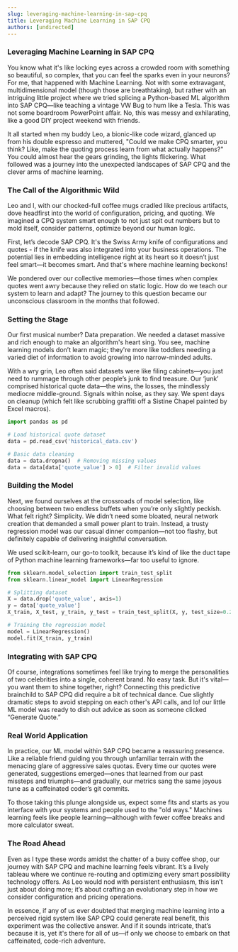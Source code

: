 ```yaml
---
slug: leveraging-machine-learning-in-sap-cpq
title: Leveraging Machine Learning in SAP CPQ
authors: [undirected]
---
```



### Leveraging Machine Learning in SAP CPQ

You know what it's like locking eyes across a crowded room with something so beautiful, so complex, that you can feel the sparks even in your neurons? For me, that happened with Machine Learning. Not with some extravagant, multidimensional model (though those are breathtaking), but rather with an intriguing little project where we tried splicing a Python-based ML algorithm into SAP CPQ—like teaching a vintage VW Bug to hum like a Tesla. This was not some boardroom PowerPoint affair. No, this was messy and exhilarating, like a good DIY project weekend with friends. 

It all started when my buddy Leo, a bionic-like code wizard, glanced up from his double espresso and muttered, "Could we make CPQ smarter, you think? Like, make the quoting process learn from what actually happens?" You could almost hear the gears grinding, the lights flickering. What followed was a journey into the unexpected landscapes of SAP CPQ and the clever arms of machine learning. 

### The Call of the Algorithmic Wild

Leo and I, with our chocked-full coffee mugs cradled like precious artifacts, dove headfirst into the world of configuration, pricing, and quoting. We imagined a CPQ system smart enough to not just spit out numbers but to mold itself, consider patterns, optimize beyond our human logic.

First, let’s decode SAP CPQ. It's the Swiss Army knife of configurations and quotes - if the knife was also integrated into your business operations. The potential lies in embedding intelligence right at its heart so it doesn’t just feel smart—it becomes smart. And that's where machine learning beckons!

We pondered over our collective memories—those times when complex quotes went awry because they relied on static logic. How do we teach our system to learn and adapt? The journey to this question became our unconscious classroom in the months that followed.

### Setting the Stage

Our first musical number? Data preparation. We needed a dataset massive and rich enough to make an algorithm's heart sing. You see, machine learning models don’t learn magic; they're more like toddlers needing a varied diet of information to avoid growing into narrow-minded adults.

With a wry grin, Leo often said datasets were like filing cabinets—you just need to rummage through other people’s junk to find treasure. Our ‘junk’ comprised historical quote data—the wins, the losses, the mindlessly mediocre middle-ground. Signals within noise, as they say. We spent days on cleanup (which felt like scrubbing graffiti off a Sistine Chapel painted by Excel macros).

```python
import pandas as pd

# Load historical quote dataset
data = pd.read_csv('historical_data.csv')

# Basic data cleaning
data = data.dropna()  # Removing missing values
data = data[data['quote_value'] > 0]  # Filter invalid values
```

### Building the Model

Next, we found ourselves at the crossroads of model selection, like choosing between two endless buffets when you’re only slightly peckish. What felt right? Simplicity. We didn’t need some bloated, neural network creation that demanded a small power plant to train. Instead, a trusty regression model was our casual dinner companion—not too flashy, but definitely capable of delivering insightful conversation.

We used scikit-learn, our go-to toolkit, because it’s kind of like the duct tape of Python machine learning frameworks—far too useful to ignore.

```python
from sklearn.model_selection import train_test_split
from sklearn.linear_model import LinearRegression

# Splitting dataset
X = data.drop('quote_value', axis=1)
y = data['quote_value']
X_train, X_test, y_train, y_test = train_test_split(X, y, test_size=0.2, random_state=42)

# Training the regression model
model = LinearRegression()
model.fit(X_train, y_train)
```

### Integrating with SAP CPQ

Of course, integrations sometimes feel like trying to merge the personalities of two celebrities into a single, coherent brand. No easy task. But it's vital—you want them to shine together, right? Connecting this predictive brainchild to SAP CPQ did require a bit of technical dance. Cue slightly dramatic steps to avoid stepping on each other's API calls, and lo! our little ML model was ready to dish out advice as soon as someone clicked “Generate Quote.”

### Real World Application

In practice, our ML model within SAP CPQ became a reassuring presence. Like a reliable friend guiding you through unfamiliar terrain with the menacing glare of aggressive sales quotas. Every time our quotes were generated, suggestions emerged—ones that learned from our past missteps and triumphs—and gradually, our metrics sang the same joyous tune as a caffeinated coder’s git commits.

To those taking this plunge alongside us, expect some fits and starts as you interface with your systems and people used to the "old ways." Machines learning feels like people learning—although with fewer coffee breaks and more calculator sweat.

### The Road Ahead

Even as I type these words amidst the chatter of a busy coffee shop, our journey with SAP CPQ and machine learning feels vibrant. It’s a lively tableau where we continue re-routing and optimizing every smart possibility technology offers. As Leo would nod with persistent enthusiasm, this isn’t just about doing more; it’s about crafting an evolutionary step in how we consider configuration and pricing operations.

In essence, if any of us ever doubted that merging machine learning into a perceived rigid system like SAP CPQ could generate real benefit, this experiment was the collective answer. And if it sounds intricate, that’s because it is, yet it's there for all of us—if only we choose to embark on that caffeinated, code-rich adventure.